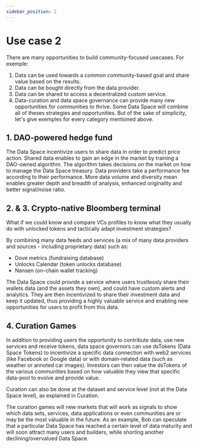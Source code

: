 ```yaml
---
sidebar_position: 2
---
```


# Use case 2

There are many opportunities to build community-focused usecases.
For exemple:

1. Data can be used towards a common community-based goal and share value based on the results.
2. Data can be bought directly from the data provider.
3. Data can be shared to access a decentralized custom service.
4. Data-curation and data space governance can provide many new opportunities for communities to thrive.
Some Data Space will combine all of theses strategies and opportunities. But of the sake of simplicity, let's give exemples for every category mentioned above.

## 1. DAO-powered hedge fund

The Data Space incentivize users to share data in order to predict price action. Shared data enables to gain an edge in the market by training a DAO-owned algorithm. The algorithm takes decisions on the market on how to manage the Data Space treasury. Data providers take a performance fee according to their performance.
More data volume and diversity mean enables greater depth and breadth of analysis, enhanced originality and better signal/noise ratio.

## 2. & 3. Crypto-native Bloomberg terminal

What if we could know and compare VCs profiles to know what they usually do with unlocked tokens and tactically adapt investment strategies?

By combining many data feeds and services (a mix of many data providers and sources - including proprietary data) such as:

- Dove metrics (fundraising database)
- Unlocks Calendar (token unlocks database)
- Nansen (on-chain wallet tracking)

The Data Space could provide a service where users trustlessly share their wallets data (and the assets they own), and could have custom alerts and analytics. They are then incentivized to share their investment data and keep it updated, thus providing a highly valuable service and enabling new opportunities for users to profit from this data.

## 4. Curation Games

In addition to providing users the opportunity to contribute data, use new services and receive tokens, data space governors can use dsTokens (Data Space Tokens) to incentivize a specific data connection with web2 services (like Facebook or Google data) or with domain-related data (such as weather or annoted car images). Investors can then value the dsTokens of the various communities based on how valuable they view that specific data-pool to evolve and provide value.

Curation can also be done at the dataset and service level (not at the Data Space level), as explained in Curation.

The curation games will new markets that will work as signals to show which data sets, services, data applications or even communities are or may be the most valuable in the future.
As an example, Bob can speculate that a particular Data Space has reached a certain level of data maturity and will soon attract many users and builders, while shorting another declining/overvalued Data Space.
